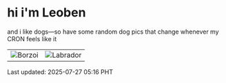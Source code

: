# hi i'm Leoben

and i like dogs—so have some random dog pics that change whenever my CRON feels like it

|  |  |
|--------|----------|
| ![Borzoi](https://random-dog-vercel.vercel.app/api/random-borzoi?v=1753564577) | ![Labrador](https://random-dog-vercel.vercel.app/api/random-labrador?v=1753564577) |

Last updated: 2025-07-27 05:16 PHT
